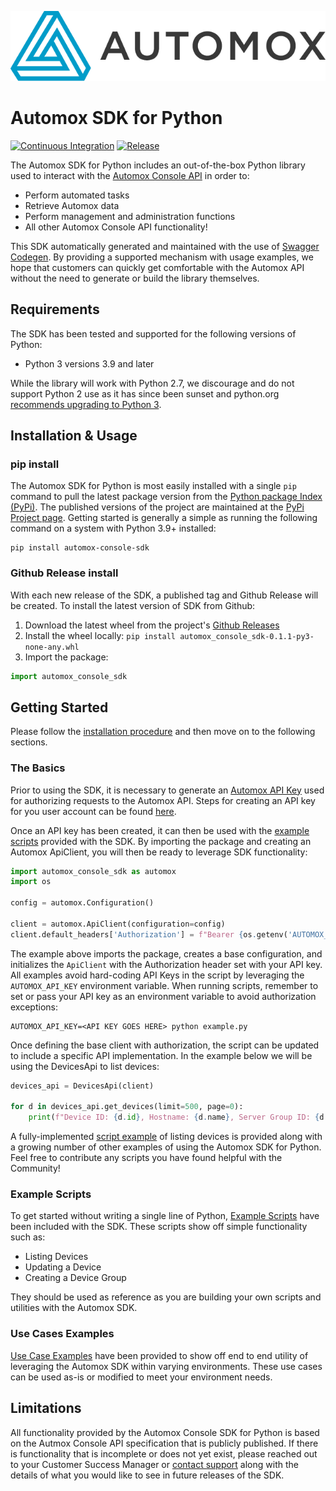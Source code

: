 ![Automox logo]

# Automox SDK for Python

[![Continuous Integration](https://github.com/AutomoxCommunity/automox-console-sdk-python/actions/workflows/ci.yml/badge.svg)](https://github.com/AutomoxCommunity/automox-console-sdk-python/actions/workflows/ci.yml)
[![Release](https://github.com/AutomoxCommunity/automox-console-sdk-python/actions/workflows/release.yml/badge.svg)](https://github.com/AutomoxCommunity/automox-console-sdk-python/actions/workflows/release.yml)

The Automox SDK for Python includes an out-of-the-box Python library used to interact with the [Automox Console API] 
in order to:
- Perform automated tasks
- Retrieve Automox data
- Perform management and administration functions
- All other Automox Console API functionality!

This SDK automatically generated and maintained with the use of [Swagger Codegen](https://github.com/swagger-api/swagger-codegen). 
By providing a supported mechanism with usage examples, we hope that customers can quickly get comfortable with the
Automox API without the need to generate or build the library themselves.

## Requirements

The SDK has been tested and supported for the following versions of Python:
- Python 3 versions 3.9 and later

While the library will work with Python 2.7, we discourage and do not support Python 2 use as it has since been sunset 
and python.org [recommends upgrading to Python 3](https://www.python.org/doc/sunset-python-2/).

## Installation & Usage

### pip install

The Automox SDK for Python is most easily installed with a single `pip` command to pull the latest package version from 
the [Python package Index (PyPi)](https://pypi.org/). The published versions of the project are maintained at the 
[PyPi Project page](https://pypi.org/project/automox-console-sdk/). Getting started is generally a simple as running 
the following command on a system with Python 3.9+ installed:

```shell
pip install automox-console-sdk
```

### Github Release install

With each new release of the SDK, a published tag and Github Release will be created. To install the latest version of 
SDK from Github:
1. Download the latest wheel from the project's [Github Releases](https://github.com/AutomoxCommunity/automox-console-sdk-python/releases)
2. Install the wheel locally: `pip install automox_console_sdk-0.1.1-py3-none-any.whl`
3. Import the package:
```python
import automox_console_sdk 
```

## Getting Started

Please follow the [installation procedure](https://github.com/AutomoxCommunity/automox-console-sdk-python#installation--usage) and then move on to the following sections.

### The Basics

Prior to using the SDK, it is necessary to generate an [Automox API Key](https://docs.automox.com/home/automox-settings/accessing-your-api-keys#api-key) 
used for authorizing requests to the Automox API. Steps for creating an API key for you user account can be found 
[here](https://docs.automox.com/home/automox-settings/accessing-your-api-keys#adding-api-keys).

Once an API key has been created, it can then be used with the [example scripts](https://github.com/AutomoxCommunity/automox-console-sdk-python/tree/main/examples/scripts) provided with the 
SDK. By importing the package and creating an Automox ApiClient, you will then be ready to leverage SDK functionality:

```python
import automox_console_sdk as automox
import os

config = automox.Configuration()

client = automox.ApiClient(configuration=config)
client.default_headers['Authorization'] = f"Bearer {os.getenv('AUTOMOX_API_KEY')}"
```

The example above imports the package, creates a base configuration, and initializes the `ApiClient` with the 
Authorization header set with your API key. All examples avoid hard-coding API Keys in the script by leveraging the 
`AUTOMOX_API_KEY` environment variable. When running scripts, remember to set or pass your API key as an environment 
variable to avoid authorization exceptions:
```shell
AUTOMOX_API_KEY=<API KEY GOES HERE> python example.py
```

Once defining the base client with authorization, the script can be updated to include a specific API implementation. In 
the example below we will be using the DevicesApi to list devices:
```python
devices_api = DevicesApi(client)

for d in devices_api.get_devices(limit=500, page=0):
    print(f"Device ID: {d.id}, Hostname: {d.name}, Server Group ID: {d.server_group_id}, IP Addresses: {d.ip_addrs}")
```

A fully-implemented [script example](https://github.com/AutomoxCommunity/automox-console-sdk-python/blob/main/examples/scripts/list_devices.py) of listing devices is provided along with a
growing number of other examples of using the Automox SDK for Python. Feel free to contribute any scripts you have found 
helpful with the Community!

### Example Scripts

To get started without writing a single line of Python, [Example Scripts](https://github.com/AutomoxCommunity/automox-console-sdk-python/tree/main/examples/scripts) have been included with the 
SDK. These scripts show off simple functionality such as:
- Listing Devices
- Updating a Device
- Creating a Device Group

They should be used as reference as you are building your own scripts and utilities with the Automox SDK.

### Use Cases Examples

[Use Case Examples](https://github.com/AutomoxCommunity/automox-console-sdk-python/tree/main/examples/use-cases) have 
been provided to show off end to end utility of leveraging the Automox SDK within varying environments. These use cases 
can be used as-is or modified to meet your environment needs. 

## Limitations

All functionality provided by the Automox Console SDK for Python is based on the Autmox Console API specification that 
is publicly published. If there is functionality that is incomplete or does not yet exist, please reached out to your 
Customer Success Manager or [contact support](https://support.automox.com/help/contacting-automox-support) along with
the details of what you would like to see in future releases of the SDK.

[//]: # "Link anchor definitions"
[Automox Logo]: https://raw.githubusercontent.com/AutomoxCommunity/automox-console-sdk-python/main/assets/AX-Horiz-Logo.png
[Automox Console API]: https://developer.automox.com/developer-portal/
[Documentation]: https://github.com/AutomoxCommunity/automox-console-sdk-python/blob/main/docs/README.md
